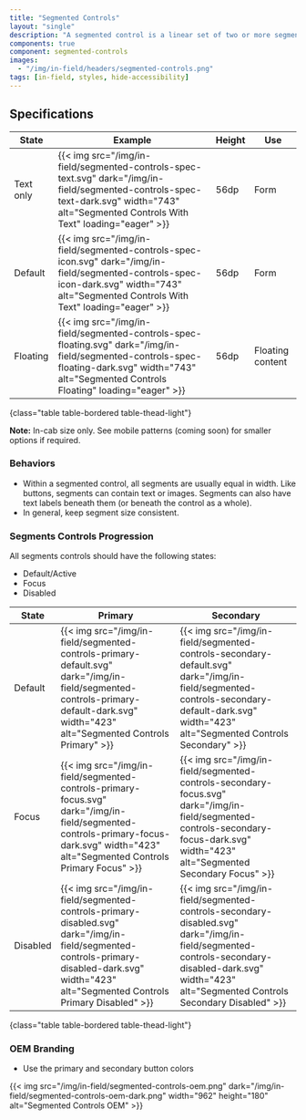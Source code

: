 ```yaml
---
title: "Segmented Controls"
layout: "single"
description: "A segmented control is a linear set of two or more segments, each of which functions as a button."
components: true
component: segmented-controls
images:
  - "/img/in-field/headers/segmented-controls.png"
tags: [in-field, styles, hide-accessibility]
---
```


## Specifications

<!-- prettier-ignore-start -->
| State     | Example                                                                                           | Height | Use    |
| --------- | ------------------------------------------------------------------------------------------------- |--------|--------|
| Text only | {{< img src="/img/in-field/segmented-controls-spec-text.svg" dark="/img/in-field/segmented-controls-spec-text-dark.svg" width="743" alt="Segmented Controls With Text" loading="eager" >}}   | 56dp   | Form  |
| Default   | {{< img src="/img/in-field/segmented-controls-spec-icon.svg" dark="/img/in-field/segmented-controls-spec-icon-dark.svg" width="743" alt="Segmented Controls With Text" loading="eager" >}}   | 56dp   | Form  |
| Floating  | {{< img src="/img/in-field/segmented-controls-spec-floating.svg" dark="/img/in-field/segmented-controls-spec-floating-dark.svg" width="743" alt="Segmented Controls Floating" loading="eager" >}} | 56dp   | Floating content  |
{class="table table-bordered table-thead-light"}
<!-- prettier-ignore-end -->

**Note:** In-cab size only. See mobile patterns (coming soon) for smaller options if required.

### Behaviors

- Within a segmented control, all segments are usually equal in width. Like buttons, segments can contain text or images. Segments can also have text labels beneath them (or beneath the control as a whole).
- In general, keep segment size consistent.

### Segments Controls Progression

All segments controls should have the following states:

- Default/Active
- Focus
- Disabled

<!-- prettier-ignore-start -->
| State  | Primary                                                                                           | Secondary |
| ------ | ------------------------------------------------------------------------------------------------- | --------- |
| Default  | {{< img src="/img/in-field/segmented-controls-primary-default.svg" dark="/img/in-field/segmented-controls-primary-default-dark.svg" width="423" alt="Segmented Controls Primary" >}}   | {{< img src="/img/in-field/segmented-controls-secondary-default.svg" dark="/img/in-field/segmented-controls-secondary-default-dark.svg" width="423" alt="Segmented Controls Secondary" >}}  |
| Focus | {{< img src="/img/in-field/segmented-controls-primary-focus.svg" dark="/img/in-field/segmented-controls-primary-focus-dark.svg" width="423" alt="Segmented Controls Primary Focus" >}}   | {{< img src="/img/in-field/segmented-controls-secondary-focus.svg" dark="/img/in-field/segmented-controls-secondary-focus-dark.svg" width="423" alt="Segmented Secondary Focus" >}}   |
| Disabled  | {{< img src="/img/in-field/segmented-controls-primary-disabled.svg" dark="/img/in-field/segmented-controls-primary-disabled-dark.svg" width="423" alt="Segmented Controls Primary Disabled" >}}   | {{< img src="/img/in-field/segmented-controls-secondary-disabled.svg" dark="/img/in-field/segmented-controls-secondary-disabled-dark.svg" width="423" alt="Segmented Controls Secondary Disabled" >}}   |
{class="table table-bordered table-thead-light"}
<!-- prettier-ignore-end -->

### OEM Branding

- Use the primary and secondary button colors

 {{< img src="/img/in-field/segmented-controls-oem.png" dark="/img/in-field/segmented-controls-oem-dark.png" width="962" height="180" alt="Segmented Controls OEM" >}}
